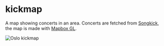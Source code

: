# kickmap
A map showing concerts in an area. Concerts are fetched from [Songkick](https://www.songkick.com), the map is made with [Mapbox GL](https://www.mapbox.com/).

![Oslo kickmap](https://raw.githubusercontent.com/hanshenrik/kickmap/master/images/kickmap.gif)
